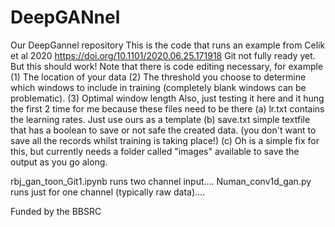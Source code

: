 # DeepGANnel
Our DeepGannel repository
This is the code that runs an example from Celik et al 2020 https://doi.org/10.1101/2020.06.25.171918
Git not fully ready yet. But this should work!
Note that there is code editing necessary, for example
(1) The location of your data
(2) The threshold you choose to determine which windows to include in training
(completely blank windows can be problematic).
(3) Optimal window length
Also, just testing it here and it hung the first 2 time for me because these files need to be there
(a) lr.txt  contains the learning rates. Just use ours as a template
(b) save.txt  simple textfile that has a boolean to save or not safe the created data.
(you don't want to save all the records whilst training is taking place!)
(c) Oh is a simple fix for this, but currently needs a folder called "images" available to save the output
as you go along.

rbj_gan_toon_Git1.ipynb runs two channel input....
Numan_conv1d_gan.py runs just for one channel (typically raw data)....

Funded by the BBSRC

